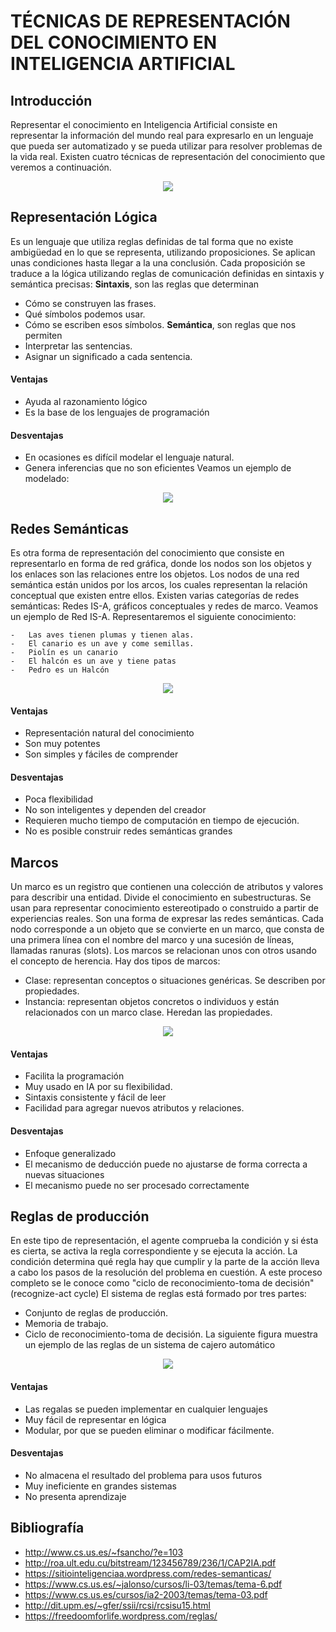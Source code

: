 # TÉCNICAS DE REPRESENTACIÓN DEL CONOCIMIENTO EN INTELIGENCIA ARTIFICIAL

## Introducción
Representar el conocimiento en Inteligencia Artificial consiste en representar la información del mundo real para expresarlo en un lenguaje que pueda ser automatizado y se pueda utilizar para resolver problemas de la vida real.
Existen cuatro técnicas de representación del conocimiento que veremos a continuación.
<p align="center">
  <img src="./tecnicas.jpg">
</p>

## Representación Lógica
Es un lenguaje que utiliza reglas definidas de tal forma que no existe ambigüedad en lo que se representa, utilizando proposiciones. Se aplican unas condiciones hasta llegar a la una conclusión. Cada proposición se traduce a la lógica utilizando reglas de comunicación definidas en sintaxis y semántica precisas:
**Sintaxis**, son las reglas que determinan
-	Cómo se construyen las frases.
-	Qué símbolos podemos usar.
-	Cómo se escriben esos símbolos.
**Semántica**, son reglas que nos permiten
-	Interpretar las sentencias.
-	Asignar un significado a cada sentencia.

#### Ventajas
-	Ayuda al razonamiento lógico
-	Es la base de los lenguajes de programación

#### Desventajas
-	En ocasiones es difícil modelar el lenguaje natural.
-	Genera inferencias que no son eficientes
Veamos un ejemplo de modelado:
<p align="center">
  <img src="./tabla_modelado_logico.jpg">
</p>

## Redes Semánticas
Es otra forma de representación del conocimiento que consiste en representarlo en forma de red gráfica, donde los nodos  son los objetos y los enlaces son las relaciones entre los objetos. 
Los nodos de una red semántica están unidos por los arcos, los cuales representan la relación conceptual que existen entre ellos. 
Existen varias categorías de redes semánticas: Redes IS-A, gráficos conceptuales y redes de marco. Veamos un ejemplo de Red IS-A. Representaremos el siguiente conocimiento:
```
-	Las aves tienen plumas y tienen alas.
-	El canario es un ave y come semillas.
-	Piolín es un canario
-	El halcón es un ave y tiene patas
-	Pedro es un Halcón
```
<p align="center">
  <img src="./ejemplo_redes.jpg">
</p>

#### Ventajas
-	Representación natural del conocimiento
-	Son muy potentes
-	Son simples y fáciles de comprender

#### Desventajas
-	Poca flexibilidad
-	No son inteligentes y dependen del creador
-	Requieren mucho tiempo de computación en tiempo de ejecución.
-	No es posible construir redes semánticas grandes

## Marcos
Un marco es un registro que contienen una colección de atributos y valores para describir una entidad. Divide el conocimiento en subestructuras. Se usan para representar conocimiento estereotipado o construido a  partir de experiencias reales.
Son una forma de expresar las redes semánticas. Cada nodo corresponde a un objeto que se convierte en un marco, que consta de una primera línea con el nombre del marco y una sucesión de líneas, llamadas ranuras (slots). Los marcos se relacionan unos con otros usando el concepto de herencia.
Hay dos tipos de marcos:
-	Clase: representan conceptos o situaciones genéricas. Se describen por propiedades.
-	Instancia: representan objetos concretos o individuos y están relacionados con un marco clase. Heredan las propiedades.
<p align="center">
  <img src="./ejemplo_marcos.jpg">
</p>

#### Ventajas
-	Facilita la programación
-	Muy usado en IA por su flexibilidad.
-	Sintaxis consistente y fácil de leer
-	Facilidad para agregar nuevos atributos y relaciones.

#### Desventajas
-	Enfoque generalizado
-	El mecanismo de deducción puede no ajustarse de forma correcta a nuevas situaciones 
-	El mecanismo puede no ser procesado correctamente

## Reglas de producción
En este tipo de representación, el agente comprueba la condición y si ésta es cierta, se activa la regla correspondiente y se ejecuta la acción. La condición determina qué regla hay que cumplir y la parte de la acción lleva a cabo los pasos de la resolución del problema en cuestión. A este proceso completo se le conoce como "ciclo de reconocimiento-toma de decisión" (recognize-act cycle)
El sistema de reglas está formado por tres partes:
-	Conjunto de reglas de producción.
-	Memoria de trabajo.
-	Ciclo de reconocimiento-toma de decisión.
La siguiente figura muestra un ejemplo de las reglas de un sistema de cajero automático
 <p align="center">
  <img src="./ejemplo_reglas.jpg">
</p>

#### Ventajas
-	Las regalas se pueden implementar en cualquier lenguajes
-	Muy fácil de representar en lógica
-	Modular, por que se pueden eliminar o modificar fácilmente.

#### Desventajas
-	No almacena el resultado del problema para usos futuros
-	Muy ineficiente en grandes sistemas
-	No presenta aprendizaje

## Bibliografía
- http://www.cs.us.es/~fsancho/?e=103
- http://roa.ult.edu.cu/bitstream/123456789/236/1/CAP2IA.pdf
- https://sitiointeligenciaa.wordpress.com/redes-semanticas/
- https://www.cs.us.es/~jalonso/cursos/li-03/temas/tema-6.pdf
- https://www.cs.us.es/cursos/ia2-2003/temas/tema-03.pdf
- http://dit.upm.es/~gfer/ssii/rcsi/rcsisu15.html
- https://freedoomforlife.wordpress.com/reglas/

